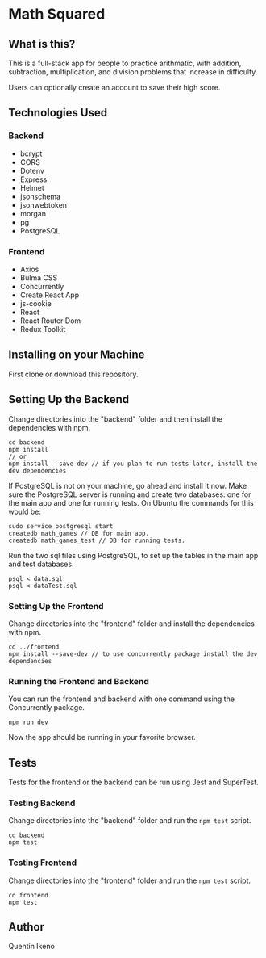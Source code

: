 # Math Squared

## What is this?

This is a full-stack app for people to practice arithmatic, with addition, subtraction, multiplication, and division problems that increase in difficulty.

Users can optionally create an account to save their high score.

## Technologies Used

### Backend

-   bcrypt
-   CORS
-   Dotenv
-   Express
-   Helmet
-   jsonschema
-   jsonwebtoken
-   morgan
-   pg
-   PostgreSQL

### Frontend

-   Axios
-   Bulma CSS
-   Concurrently
-   Create React App
-   js-cookie
-   React
-   React Router Dom
-   Redux Toolkit

## Installing on your Machine

First clone or download this repository.

## Setting Up the Backend

Change directories into the "backend" folder and then install the dependencies with npm.

```
cd backend
npm install
// or
npm install --save-dev // if you plan to run tests later, install the dev dependencies
```

If PostgreSQL is not on your machine, go ahead and install it now. Make sure the PostgreSQL server is running and create two databases: one for the main app and one for running tests. On Ubuntu the commands for this would be:

```
sudo service postgresql start
createdb math_games // DB for main app.
createdb math_games_test // DB for running tests.
```

Run the two sql files using PostgreSQL, to set up the tables in the main app and test databases.

```
psql < data.sql
psql < dataTest.sql
```

### Setting Up the Frontend

Change directories into the "frontend" folder and install the dependencies with npm.

```
cd ../frontend
npm install --save-dev // to use concurrently package install the dev dependencies
```

### Running the Frontend and Backend

You can run the frontend and backend with one command using the Concurrently package.

```
npm run dev
```

Now the app should be running in your favorite browser.

## Tests

Tests for the frontend or the backend can be run using Jest and SuperTest.

### Testing Backend

Change directories into the "backend" folder and run the `npm test` script.

```
cd backend
npm test
```

### Testing Frontend

Change directories into the "frontend" folder and run the `npm test` script.

```
cd frontend
npm test
```

## Author

Quentin Ikeno
